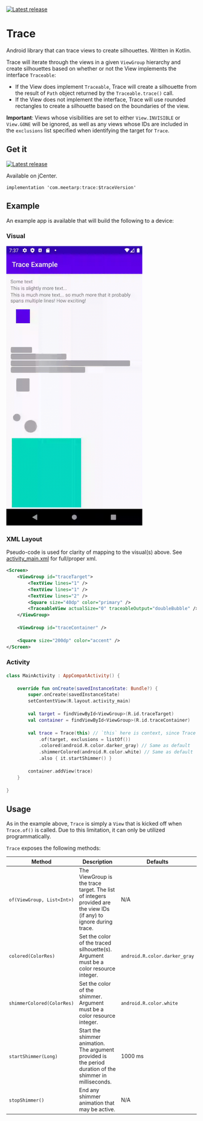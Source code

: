 [![Latest release](https://img.shields.io/bintray/v/prateem/maven/trace?label=latest&style=flat-square)](#)

# Trace
Android library that can trace views to create silhouettes. Written in Kotlin.

Trace will iterate through the views in a given `ViewGroup` hierarchy and create
silhouettes based on whether or not the View implements the interface `Traceable`:

* If the View does implement `Traceable`, Trace will create a silhouette
from the result of `Path` object returned by the `Traceable.trace()` call.
* If the View does not implement the interface, Trace will use rounded
rectangles to create a silhouette based on the boundaries of the view.

**Important**: Views whose visibilities are set to either `View.INVISIBLE`
or `View.GONE` will be ignored, as well as any views whose IDs are included
in the `exclusions` list specified when identifying the target for `Trace`.

## Get it
[![Latest release](https://img.shields.io/bintray/v/prateem/maven/trace?label=latest&style=flat-square)](#)

Available on jCenter.

```
implementation 'com.meetarp:trace:$traceVersion'
```

## Example
An example app is available that will build the following to a device:

### Visual
<img src="https://raw.githubusercontent.com/prateem/Trace/master/trace.gif" width="360" height="740">

### XML Layout
Pseudo-code is used for clarity of mapping to the visual(s) above.
See [activity_main.xml](app/src/main/res/layout/activity_main.xml) for full/proper xml.

```xml
<Screen>
    <ViewGroup id="traceTarget">
        <TextView lines="1" />
        <TextView lines="1" />
        <TextView lines="2" />
        <Square size="40dp" color="primary" />
        <TraceableView actualSize="0" traceableOutput="doubleBubble" />
    </ViewGroup>
    
    <ViewGroup id="traceContainer" />
    
    <Square size="200dp" color="accent" />
</Screen>
```

### Activity
```kotlin
class MainActivity : AppCompatActivity() {

    override fun onCreate(savedInstanceState: Bundle?) {
        super.onCreate(savedInstanceState)
        setContentView(R.layout.activity_main)

        val target = findViewById<ViewGroup>(R.id.traceTarget)
        val container = findViewById<ViewGroup>(R.id.traceContainer)

        val trace = Trace(this) // `this` here is context, since Trace inherits from View
            .of(target, exclusions = listOf())
            .colored(android.R.color.darker_gray) // Same as default
            .shimmerColored(android.R.color.white) // Same as default
            .also { it.startShimmer() }

        container.addView(trace)
    }

}
```

## Usage

As in the example above, `Trace` is simply a `View` that is kicked off
when `Trace.of()` is called. Due to this limitation, it can only be
utilized programmatically.

`Trace` exposes the following methods:

|Method|Description|Defaults|
|-------------|-----------|-------|
|`of(ViewGroup, List<Int>)`|The ViewGroup is the trace target. The list of integers provided are the view IDs (if any) to ignore during trace.|N/A|
|`colored(ColorRes)`|Set the color of the traced silhouette(s). Argument must be a color resource integer.|`android.R.color.darker_gray`|
|`shimmerColored(ColorRes)`|Set the color of the shimmer. Argument must be a color resource integer.|`android.R.color.white`|
|`startShimmer(Long)`|Start the shimmer animation. The argument provided is the period duration of the shimmer in milliseconds.|1000 ms|
|`stopShimmer()`|End any shimmer animation that may be active.|N/A|
